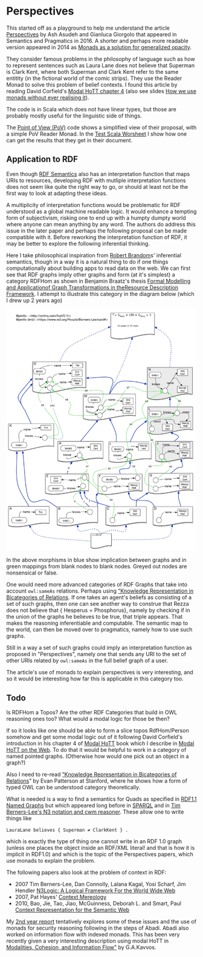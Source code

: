 # Perspectives

This started off as a playground to help me understand the article
[Perspectives](https://semprag.org/article/view/sp.9.21) by Ash Asudeh and Gianluca Giorgolo that appeared in Semantics and Pragmatics in 2016. A shorter and perhaps more readable version appeared in 2014 as [Monads as a solution for generalized opacity](https://www.aclweb.org/anthology/W14-1403/).

They consider famous problems in the philosophy of language such as how to represent sentences such as Laura Lane does not believe that Superman is Clark Kent, where both Superman and Clark Kent refer to the same entitity (in the fictional world of the comic strips). They use the Reader Monad to solve this problem of belief contexts. I found this article by reading David Corfield's [Modal HoTT chapter 4](http://philsci-archive.pitt.edu/15260/) (also see slides [How we use monads without ever realising it](https://ncatlab.org/davidcorfield/files/monad.pdf)).

The code is in Scala which does not have linear types, but those are probably mostly useful for the linguistic side of things.

The [Point of View (PoV)](src/main/scala/PoV.scala) code shows a simplified view of their proposal, with a simple PoV Reader Monad. In the [Test Scala Worsheet](src/main/scala/Test.sc) I show how one can get the results that they get in their document.

## Application to RDF

Even though [RDF Semantics](https://www.w3.org/TR/rdf11-mt/) also has an interpretation function that maps URIs to resources, developing RDF with mutliple interpretation functions does not seem like quite the right way to go, or should at least not be the first way to look at adapting these ideas.

A multiplicity of interpretation functions would be problematic for RDF understood as a global machine readable logic. It would enhance a tempting form of subjectivism, risking one to end up with a humpty dumpty world where anyone can mean anything by any word. The authors do address this issue in the later paper and perhaps the following proposal can be made compatible with it.  Before reworking the interpretation function of RDF, it may be better to explore the following inferential thinking.
 
Here I take philosophical inspiration from [Robert Brandom](https://www.pitt.edu/~rbrandom/)s' inferential semantics, though in a way it is a natural thing to do if one things computationally about building apps to read data on the web. We can first see that RDF graphs imply other graphs and form (at it's simplest) a category RDFHom as shown in Benjamin Braatz's thesis [Formal Modelling and Applicationof Graph Transformations in theResource Description Framework](https://pdfs.semanticscholar.org/b8c8/5a3e7a04020259ec9a58c7e5563033f52844.pdf). I attempt to illustrate this category in the diagram below (which I drew up 2 years ago)
 
 ![attempt at illustration of the simple RDFHom category](img/RDFHom-TimBl.jpg)
 
 In the above morphisms in blue show implication between graphs and in green mappings from blank nodes to blank nodes. Greyed out nodes are nonsensical or false.
 
 One would need more advanced categories of RDF Graphs that take into account `owl:sameAs` relations. Perhaps using [”Knowledge Representation in Bicategories of Relations](https://arxiv.org/pdf/1706.00526.pdf). If one takes an agent's beliefs as consisting of a set of such graphs, then one can see another way to construe that Rezza does not believe that { Hesperus = Phosphorus}, namely by checking if in the union of the graphs he believes to be true, that triple appears. That makes the reasoning inferentiable and computable. The semantic map to the world, can then be moved over to pragmatics, namely how to use such graphs.
 
 Still in a way a set of such graphs could imply an interpretation function as proposed in "Perspectives", namely one that sends any URI to the set of other URIs related by `owl:sameAs` in the full belief graph of a user.
 
The article's use of monads to explain perspectives is very interesting, and so it would be interesting how far this is applicable in this category too.
 
 ## Todo
 
 Is RDFHom a Topos? Are the other RDF Categories that build in OWL reasoning ones too? What would a modal logic for those be then? 
 
 If so it looks like one should be able to form a slice topos RdfHom/Person somehow and get some modal logic out of it following David Corfield's introduction in his chapter 4 of [Modal HoTT](http://philsci-archive.pitt.edu/15260/) book which I describe in [Modal HoTT on the Web](https://medium.com/@bblfish/modal-hott-on-the-web-2f4f7996b41f). To do that it would be helpful to work in a category of named pointed graphs. (Otherwise how would one pick out an object in a graph?)
 
 Also I need to re-read [”Knowledge Representation
 in Bicategories of Relations](https://arxiv.org/pdf/1706.00526.pdf)” by Evan Patterson at Stanford, where he shows how a form of typed OWL can be understood category theoretically.
 
 What is needed is a way to find a semantics for Quads as specified in [RDF1.1 Named Graphs](https://www.w3.org/TR/rdf11-concepts/#dfn-named-graph) but which appeared long before in [SPARQL](https://www.w3.org/TR/sparql11-overview/) and in [Tim Berners-Lee's N3 notation and cwm reasoner](https://www.w3.org/2000/10/swap/doc/Processing). These allow one to write things like
 
 ```N3
 LauraLane believes { Superman ≠ ClarkKent } .
```                                

which is exactly the type of thing one cannot write in an RDF 1.0 graph (unless one places the object inside an RDF/XML literal! and that is how it is implicit in RDF1.0) and which is the topic of the Perspectives papers, which use monads to explain the problem. 

The following papers also look at the problem of context in RDF:
 * 2007 Tim Berners-Lee, Dan Connolly, Lalana Kagal, Yosi Scharf, Jim Hendler [N3Logic: A Logical Framework For the World Wide Web](https://arxiv.org/abs/0711.1533)
 * 2007, Pat Hayes' [Context Mereology](https://www.semanticscholar.org/paper/Context-Mereology-Hayes/937432fa25fb963f50006ea296a8a6e3c628d132)
 * 2010, Bao, Jie, Tao, Jiao, McGuinness, Deborah L. and Smart, Paul [Context Representation for the Semantic Web](https://eprints.soton.ac.uk/270829/) 
 
 My [2nd year report](http://co-operating.systems/2019/04/01/PhD_second_year_report.pdf) tentatively explores some of these issues and the use of monads for security reasoning following in the steps of Abadi. Abadi also worked on information flow with indexed monads. This has been very recently given a very interesting description using modal HoTT in [Modalities, Cohesion, and Information Flow"](arxiv.org/abs/1809.07897) by G.A.Kavvos. 
                               
 
 
 
